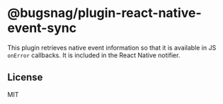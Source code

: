 # @bugsnag/plugin-react-native-event-sync

This plugin retrieves native event information so that it is available in JS `onError` callbacks. It is included in the React Native notifier.

## License
MIT
